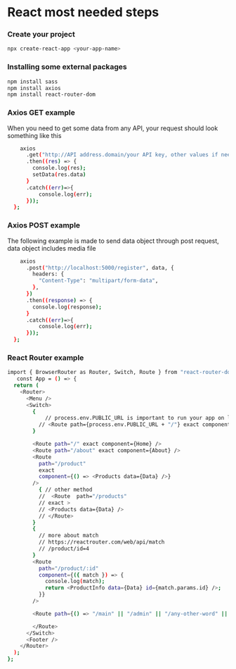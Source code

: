 # React most needed steps

### Create your project

```bash
npx create-react-app <your-app-name>
```

### Installing some external packages

```bash
npm install sass
npm install axios
npm install react-router-dom
```

### Axios GET example

When you need to get some data from any API, your request should look something like this

```bash
    axios
      .get("http://API address.domain/your API key, other values if needed")
      .then((res) => {
        console.log(res);
        setData(res.data)
      }
      .catch((err)=>{
          console.log(err);
      }));
  };

```

### Axios POST example

The following example is made to send data object through post request, data object includes media file

```bash
    axios
      .post("http://localhost:5000/register", data, {
        headers: {
          "Content-Type": "multipart/form-data",
        },
      })
      .then((response) => {
        console.log(response);
      }
      .catch((err)=>{
          console.log(err);
      }));
  };

```

### React Router example

```bash
import { BrowserRouter as Router, Switch, Route } from "react-router-dom";
   const App = () => {
  return (
    <Router>
      <Menu />
      <Switch>
        {
            // process.env.PUBLIC_URL is important to run your app on localhost and on server with no problems
          // <Route path={process.env.PUBLIC_URL + "/"} exact component={Home} />
        }

        <Route path="/" exact component={Home} />
        <Route path="/about" exact component={About} />
        <Route
          path="/product"
          exact
          component={() => <Products data={Data} />}
        />
          { // other method
          //  <Route  path="/products"
          // exact >
          // <Products data={Data} />
          // </Route>
        }
        {
          // more about match
          // https://reactrouter.com/web/api/match
          // /product/id=4
        }
        <Route
          path="/product/:id"
          component={({ match }) => {
            console.log(match);
            return <ProductInfo data={Data} id={match.params.id} />;
          }}
        />

        <Route path={() => "/main" || "/admin" || "/any-other-word" || regex expression}>

        </Route>
      </Switch>
      <Footer />
    </Router>
  );
};
```
